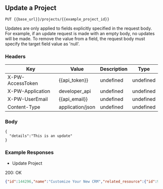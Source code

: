 ## Update a Project

```PUT {{base_url}}/projects/{{example_project_id}}```

Updates are only applied to fields explicitly specified in the request body. For example, if an update request is made with an empty body, no updates will be made. To remove the value from a field, the request body must specify the target field value as 'null'.

### Headers

Key | Value | Description | Type
--- | --- | --- | ---
X-PW-AccessToken | {{api_token}} | undefined | undefined
X-PW-Application | developer_api | undefined | undefined
X-PW-UserEmail | {{api_email}} | undefined | undefined
Content-Type | application/json | undefined | undefined
### Body

```
{
  "details":"This is an update"
}
```
### Example Responses

- Update Project

200: OK
```json
{"id":144296,"name":"Customize Your New CRM","related_resource":{"id":9607579,"type":"company"},"assignee_id":null,"status":"Open","details":"This is an update","tags":[],"custom_fields":[],"date_created":1483988830,"date_modified":1496776314}
```